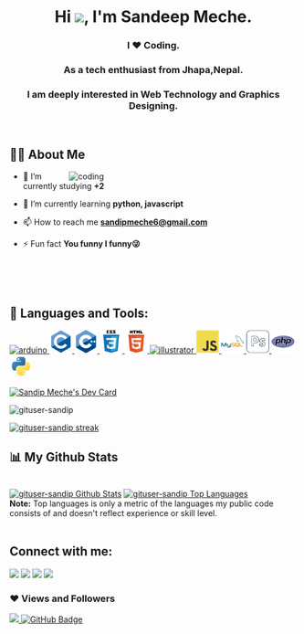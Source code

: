 
<h1 align="center">Hi <img src="https://raw.githubusercontent.com/MartinHeinz/MartinHeinz/master/wave.gif" width="30px">, I'm Sandeep Meche.</h1>
<h3 align="center">I ❤ Coding.</h3>
<h3 align="center">As a tech enthusiast from Jhapa,Nepal.</h3>
<h3 align="center">I am deeply interested in Web Technology and Graphics Designing.</h3>
<br>

## 🙋‍♂️ About Me
<img align="right" alt="coding" width="400" src="https://cdn.shopify.com/s/files/1/0578/3696/1997/t/9/assets/lofiboy.gif?v=103461765217895835051680702279">

- 📖 I’m currently studying **+2**
- 🌱 I’m currently learning **python, javascript**

- 📫 How to reach me **sandipmeche6@gmail.com**

- ⚡ Fun fact **You funny I funny😜**

<br><br><br>

## 🚀 Languages and Tools:
<p align="left"> <a href="https://www.arduino.cc/" target="_blank" rel="noreferrer"> <img src="https://cdn.worldvectorlogo.com/logos/arduino-1.svg" alt="arduino" width="40" height="40"/> </a> <a href="https://www.cprogramming.com/" target="_blank" rel="noreferrer"> <img src="https://raw.githubusercontent.com/devicons/devicon/master/icons/c/c-original.svg" alt="c" width="40" height="40"/> </a> <a href="https://www.w3schools.com/cpp/" target="_blank" rel="noreferrer"> <img src="https://raw.githubusercontent.com/devicons/devicon/master/icons/cplusplus/cplusplus-original.svg" alt="cplusplus" width="40" height="40"/> </a> <a href="https://www.w3schools.com/css/" target="_blank" rel="noreferrer"> <img src="https://raw.githubusercontent.com/devicons/devicon/master/icons/css3/css3-original-wordmark.svg" alt="css3" width="40" height="40"/> </a> <a href="https://www.w3.org/html/" target="_blank" rel="noreferrer"> <img src="https://raw.githubusercontent.com/devicons/devicon/master/icons/html5/html5-original-wordmark.svg" alt="html5" width="40" height="40"/> </a> <a href="https://www.adobe.com/in/products/illustrator.html" target="_blank" rel="noreferrer"> <img src="https://www.vectorlogo.zone/logos/adobe_illustrator/adobe_illustrator-icon.svg" alt="illustrator" width="40" height="40"/> </a> <a href="https://developer.mozilla.org/en-US/docs/Web/JavaScript" target="_blank" rel="noreferrer"> <img src="https://raw.githubusercontent.com/devicons/devicon/master/icons/javascript/javascript-original.svg" alt="javascript" width="40" height="40"/> </a> <a href="https://www.mysql.com/" target="_blank" rel="noreferrer"> <img src="https://raw.githubusercontent.com/devicons/devicon/master/icons/mysql/mysql-original-wordmark.svg" alt="mysql" width="40" height="40"/> </a> <a href="https://www.photoshop.com/en" target="_blank" rel="noreferrer"> <img src="https://raw.githubusercontent.com/devicons/devicon/master/icons/photoshop/photoshop-line.svg" alt="photoshop" width="40" height="40"/> </a> <a href="https://www.php.net" target="_blank" rel="noreferrer"> <img src="https://raw.githubusercontent.com/devicons/devicon/master/icons/php/php-original.svg" alt="php" width="40" height="40"/> </a> <a href="https://www.python.org" target="_blank" rel="noreferrer"> <img src="https://raw.githubusercontent.com/devicons/devicon/master/icons/python/python-original.svg" alt="python" width="40" height="40"/> </a> </p>

<p align="">
  <a href="https://app.daily.dev/sandipmeche"><img src="https://api.daily.dev/devcards/v2/vQuikVl2ViDlyzwfCR0KW.png?type=default&r=hp6" width="356" alt="Sandip Meche's Dev Card"/></a>
</p>
<p>
  <img align="" src="https://github-readme-stats.vercel.app/api/top-langs?username=gituser-sandip&show_icons=true&locale=en&layout=compact" alt="gituser-sandip" />
</p>
<p align="">
    <a href="https://github.com/gituser-sandip/github-readme-streak-stats">
        <img title="🔥 Get streak stats for your profile at git.io/streak-stats" alt="gituser-sandip streak" src="https://github-readme-streak-stats.herokuapp.com/?user=gituser-sandip&theme=black-ice&hide_border=true&stroke=0000&background=060A0CD0"/>
    </a>
</p>

## 📊 My Github Stats

  <br/>
    <a href="https://github.com/gituser-sandip/github-readme-stats"><img alt="gituser-sandip Github Stats" src="https://github-readme-stats.vercel.app/api?username=gituser-sandip&show_icons=true&count_private=true&theme=react&hide_border=true&bg_color=0D1117" /></a>
  <a href="https://github.com/gituser-sandip/github-readme-stats"><img alt="gituser-sandip Top Languages" src="https://github-readme-stats.vercel.app/api/top-langs/?username=gituser-sandip&langs_count=8&count_private=true&layout=compact&theme=react&hide_border=true&bg_color=0D1117" /></a>
  <br/>
  <b>Note:</b> Top languages is only a metric of the languages my public code consists of and doesn't reflect experience or skill level.

  
<br/>
<br/>


## Connect with me:
<p align="left">
    
<a href = "https://linktr.ee/sandip_o1" alt="Linktree"><img src="https://img.icons8.com/color/48/000000/linktree.png"/></a>
<a href = "https://facebook.com/Sandip.Official01" alt="Facebook"><img src="https://img.icons8.com/fluent/48/000000/facebook-new.png"/></a>
<a href = "https://www.instagram.com/asandip01/" alt="Instagram"><img src="https://img.icons8.com/fluent/48/000000/instagram-new.png"/></a>
<a href = "https://www.youtube.com/@NPCREATIVEEDGE" alt="Youtube"><img src="https://img.icons8.com/color/48/000000/youtube-play.png"/></a>

</p>

### ❤ Views and Followers
<a href="https://github.com/Meghna-DAS/github-profile-views-counter">
    <img src="https://komarev.com/ghpvc/?username=gituser-sandip">
</a>
<a href="https://github.com/gituser-sandip?tab=followers"><img src="https://img.shields.io/github/followers/gituser-sandip?label=Followers&style=social" alt="GitHub Badge"></a>


